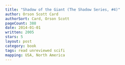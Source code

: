 ```yaml
---
title: "Shadow of the Giant (The Shadow Series, #4)"
author: Orson Scott Card
authorSort: Card, Orson Scott
pageCount: 388
date: 2014-01-01
written: 2005
stars: 5
layout: post
category: book
tags: read unreviewed scifi
mapping: USA, North America
---
```


